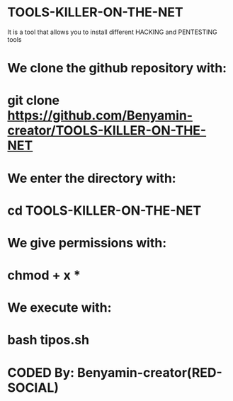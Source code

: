 # TOOLS-KILLER-ON-THE-NET
It is a tool that allows you to 
install different HACKING 
and PENTESTING tools 

# We clone the github repository with: 

# git clone https://github.com/Benyamin-creator/TOOLS-KILLER-ON-THE-NET 

# We enter the directory with: 

# cd TOOLS-KILLER-ON-THE-NET 

# We give permissions with: 

# chmod + x * 

# We execute with: 

# bash tipos.sh 

# CODED By: Benyamin-creator(RED-SOCIAL)
